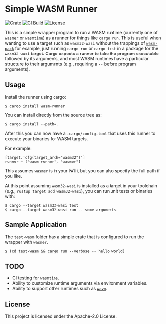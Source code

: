 # Simple WASM Runner

[![Crate](https://img.shields.io/crates/v/wasm-runner.svg)](https://crates.io/crates/wasm-runner)
[![CI Build](https://github.com/almann/wasm-runner/workflows/CI%20Build/badge.svg)](https://github.com/almann/wasm-runner/actions?query=workflow%3A%22CI+Build%22)
[![License](https://img.shields.io/hexpm/l/plug.svg)](https://github.com/almann/wasm-runner/blob/main/LICENSE)

This is a simple wrapper program to run a WASM runtime (currently one of [`wasmer`][wasmer] or [`wasmtime`][wasmtime])
as a runner for things like `cargo run`.  This is useful when wanting to use a target such as `wasm32-wasi` without the
trappings of [`wasm-pack`][wasm-pack] for example, just running `cargo run` or `cargo test` in a package
for the `wasm32-wasi` target.  Cargo expects a runner to take the program executable followed by its arguments,
and most WASM runtimes  have a particular structure to their arguments
(e.g., requiring a `--` before program arguments).

## Usage

Install the runner using cargo:
```
$ cargo install wasm-runner
```

You can install directly from the source tree as:
```
$ cargo install --path=.
```

After this you can now have a `.cargo/config.toml` that uses this runner to execute your binaries for WASM targets.

For example:
```
[target.'cfg(target_arch="wasm32")']
runner = ["wasm-runner", "wasmer"]
```

This assumes `wasmer` is in your `PATH`, but you can also specify the full path if you like.

At this point assuming `wasm32-wasi` is installed as a target in your toolchain (e.g., `rustup target add wasm32-wasi`),
you can run unit tests or binaries with:
```
$ cargo --target wasm32-wasi test
$ cargo --target wasm32-wasi run -- some arguments
```

## Sample Application

The `test-wasm` folder has a simple crate that is configured to run the wrapper with `wasmer`.
```
$ (cd test-wasm && cargo run --verbose -- hello world)
```

## TODO

* CI testing for `wasmtime`.
* Ability to customize runtime arguments via environment variables.
* Ability to support other runtimes such as [`wavm`][wavm].

## License

This project is licensed under the Apache-2.0 License.

[wasmer]: https://wasmer.io/
[wasmtime]: https://wasmtime.dev/
[wasm-pack]: https://github.com/rustwasm/wasm-pack
[wavm]: https://wavm.github.io/